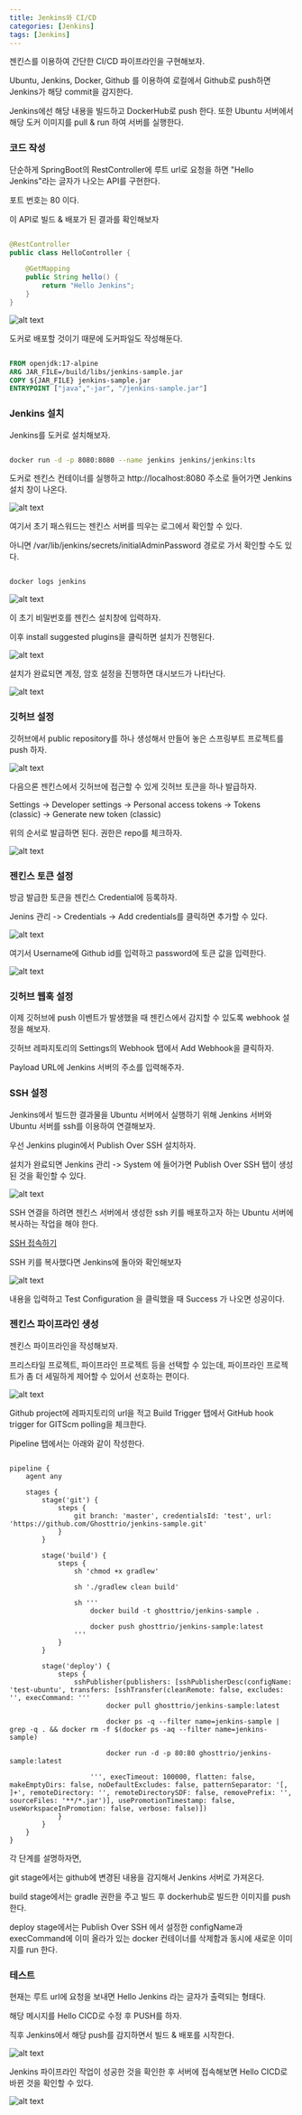 ```yaml
---
title: Jenkins와 CI/CD
categories: [Jenkins]
tags: [Jenkins]
---
```


젠킨스를 이용하여 간단한 CI/CD 파이프라인을 구현해보자.

Ubuntu, Jenkins, Docker, Github 를 이용하여 로컬에서 Github로 push하면 Jenkins가 해당 commit을 감지한다.

Jenkins에선 해당 내용을 빌드하고 DockerHub로 push 한다. 또한 Ubuntu 서버에서 해당 도커 이미지를 pull & run 하여 서버를 실행한다.

### 코드 작성

단순하게 SpringBoot의 RestController에 루트 url로 요청을 하면 "Hello Jenkins"라는 글자가 나오는 API를 구현한다.

포트 번호는 80 이다.

이 API로 빌드 & 배포가 된 결과를 확인해보자

```java

@RestController
public class HelloController {

    @GetMapping
    public String hello() {
        return "Hello Jenkins";
    }
}

```

![alt text](image-3.png)

도커로 배포할 것이기 때문에 도커파일도 작성해둔다.

```Dockerfile

FROM openjdk:17-alpine
ARG JAR_FILE=/build/libs/jenkins-sample.jar
COPY ${JAR_FILE} jenkins-sample.jar
ENTRYPOINT ["java","-jar", "/jenkins-sample.jar"]

```



### Jenkins 설치

Jenkins를 도커로 설치해보자.

```bash

docker run -d -p 8080:8080 --name jenkins jenkins/jenkins:lts

```

도커로 젠킨스 컨테이너를 실행하고 http://localhost:8080 주소로 들어가면 Jenkins 설치 창이 나온다.

![alt text](image-2.png)

여기서 초기 패스워드는 젠킨스 서버를 띄우는 로그에서 확인할 수 있다.

아니면 /var/lib/jenkins/secrets/initialAdminPassword 경로로 가서 확인할 수도 있다.

```bash

docker logs jenkins

```

![alt text](image-4.png)

이 초기 비밀번호를 젠킨스 설치창에 입력하자.

이후 install suggested plugins을 클릭하면 설치가 진행된다.

![alt text](image-5.png)


설치가 완료되면 계정, 암호 설정을 진행하면 대시보드가 나타난다.

![alt text](image-6.png)


### 깃허브 설정

깃허브에서 public repository를 하나 생성해서 만들어 놓은 스프링부트 프로젝트를 push 하자.

![alt text](image-7.png)

다음으론 젠킨스에서 깃허브에 접근할 수 있게 깃허브 토큰을 하나 발급하자.

Settings -> Developer settings -> Personal access tokens -> Tokens (classic) -> Generate new token (classic) 

위의 순서로 발급하면 된다. 권한은 repo를 체크하자.

![alt text](image-8.png)


### 젠킨스 토큰 설정

방금 발급한 토큰을 젠킨스 Credential에 등록하자.

Jenins 관리 -> Credentials -> Add credentials를 클릭하면 추가할 수 있다.

![alt text](image-9.png)

여기서 Username에 Github id를 입력하고 password에 토큰 값을 입력한다.

![alt text](image-10.png)


### 깃허브 웹훅 설정

이제 깃허브에 push 이벤트가 발생했을 때 젠킨스에서 감지할 수 있도록 webhook 설정을 해보자.

깃허브 레파지토리의 Settings의 Webhook 탭에서 Add Webhook을 클릭하자.

Payload URL에 Jenkins 서버의 주소를 입력해주자.

### SSH 설정

Jenkins에서 빌드한 결과물을 Ubuntu 서버에서 실행하기 위해 Jenkins 서버와 Ubuntu 서버를 ssh를 이용하여 연결해보자.

우선 Jenkins plugin에서 Publish Over SSH 설치하자.

설치가 완료되면 Jenkins 관리 -> System 에 들어가면 Publish Over SSH 탭이 생성된 것을 확인할 수 있다.

![alt text](image-12.png)

SSH 연결을 하려면 젠킨스 서버에서 생성한 ssh 키를 배포하고자 하는 Ubuntu 서버에 복사하는 작업을 해야 한다.

[SSH 접속하기](블록그포스팅적기)

SSH 키를 복사했다면 Jenkins에 돌아와 확인해보자

![alt text](image-13.png)

내용을 입력하고 Test Configuration 을 클릭했을 때 Success 가 나오면 성공이다.


### 젠킨스 파이프라인 생성

젠킨스 파이프라인을 작성해보자.

프리스타일 프로젝트, 파이프라인 프로젝트 등을 선택할 수 있는데, 파이프라인 프로젝트가 좀 더 세밀하게 제어할 수 있어서 선호하는 편이다.

![alt text](image-11.png)

Github project에 레파지토리의 url을 적고 Build Trigger 탭에서 GitHub hook trigger for GITScm polling을 체크한다.

Pipeline 탭에서는 아래와 같이 작성한다.

```jenkinsfile

pipeline {
    agent any

    stages {
        stage('git') {
            steps {
                git branch: 'master', credentialsId: 'test', url: 'https://github.com/Ghosttrio/jenkins-sample.git'
            }
        }
        
        stage('build') {
            steps {
                sh 'chmod +x gradlew'

                sh './gradlew clean build'

                sh '''
                    docker build -t ghosttrio/jenkins-sample .
                    
                    docker push ghosttrio/jenkins-sample:latest
                '''
            }
        }
        
        stage('deploy') {
            steps {
                sshPublisher(publishers: [sshPublisherDesc(configName: 'test-ubuntu', transfers: [sshTransfer(cleanRemote: false, excludes: '', execCommand: '''
                        docker pull ghosttrio/jenkins-sample:latest

                        docker ps -q --filter name=jenkins-sample | grep -q . && docker rm -f $(docker ps -aq --filter name=jenkins-sample)

                        docker run -d -p 80:80 ghosttrio/jenkins-sample:latest

                    ''', execTimeout: 100000, flatten: false, makeEmptyDirs: false, noDefaultExcludes: false, patternSeparator: '[, ]+', remoteDirectory: '', remoteDirectorySDF: false, removePrefix: '', sourceFiles: '**/*.jar')], usePromotionTimestamp: false, useWorkspaceInPromotion: false, verbose: false)])
            }
        }
   	}
}

```

각 단계를 설명하자면, 

git stage에서는 github에 변경된 내용을 감지해서 Jenkins 서버로 가져온다.

build stage에서는 gradle 권한을 주고 빌드 후 dockerhub로 빌드한 이미지를 push 한다.

deploy stage에서는 Publish Over SSH 에서 설정한 configName과 execCommand에 이미 올라가 있는 docker 컨테이너를 삭제함과 동시에 새로운 이미지를 run 한다.


### 테스트

현재는 루트 url에 요청을 보내면 Hello Jenkins 라는 글자가 출력되는 형태다.

해당 메시지를 Hello CICD로 수정 후 PUSH를 하자.

직후 Jenkins에서 해당 push를 감지하면서 빌드 & 배포를 시작한다.

![alt text](image-14.png)

Jenkins 파이프라인 작업이 성공한 것을 확인한 후 서버에 접속해보면 Hello CICD로 바뀐 것을 확인할 수 있다.

![alt text](image-15.png)